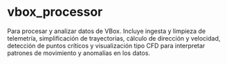 # vbox_processor
Para procesar y analizar datos de VBox. Incluye ingesta y limpieza de telemetría, simplificación de trayectorias, cálculo de dirección y velocidad, detección de puntos críticos y visualización tipo CFD para interpretar patrones de movimiento y anomalías en los datos.
